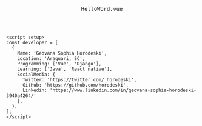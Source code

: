 
<div align="flex">
<pre>
<p align="center">HelloWord.vue</p>

```vue
<script setup>
const developer = [
  {
    Name: 'Geovana Sophia Horodeski',
    Location: 'Araquari, SC',
    Programming: ['Vue', 'Django'],
    Learning: ['Java', 'React native'],
    SocialMedia: {
      Twitter: 'https://twitter.com/_horodeski',
      GitHub: 'https://github.com/horodeski',
      Linkedin: 'https://www.linkedin.com/in/geovana-sophia-horodeski-3940a4264/'
    },
  },
];
</script>
```
</pre>
</div>

